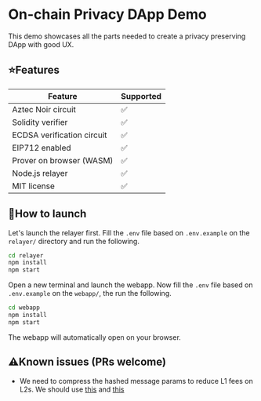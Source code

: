 # On-chain Privacy DApp Demo

This demo showcases all the parts needed to create a privacy preserving DApp with good UX.

## ⭐Features

| Feature | Supported |
|----------|------------ |
| Aztec Noir circuit | ✅ |
| Solidity verifier | ✅ |
| ECDSA verification circuit | ✅ |
| EIP712 enabled | ✅ |
| Prover on browser (WASM) | ✅ |
| Node.js relayer | ✅ |
| MIT license | ✅ |

## 🚀How to launch

Let's launch the relayer first. Fill the `.env` file based on `.env.example` on the `relayer/` directory and run the following.

```bash
cd relayer
npm install
npm start
```

Open a new terminal and launch the webapp. Now fill the `.env` file based on `.env.example` on the `webapp/`, the run the following.

```bash
cd webapp
npm install
npm start
```

The webapp will automatically open on your browser.

## ⚠️Known issues (PRs welcome)

* We need to compress the hashed message params to reduce L1 fees on L2s. We should use [this](https://github.com/Bank-of-JubJub/base/blob/2a0247a441463a6619cc8d5f13d81717d166b770/hardhat/contracts/UsingAccountControllers.sol#L158) and [this](https://github.com/Bank-of-JubJub/base/blob/master/circuits/change_eth_signer/src/main.nr)